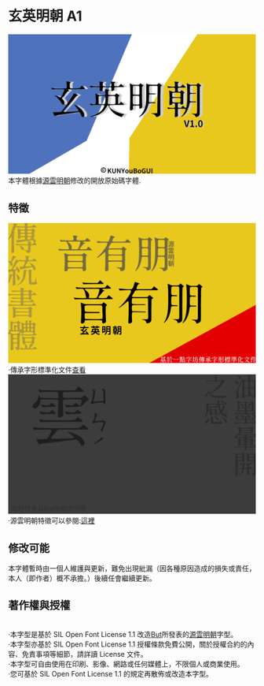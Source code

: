 # 玄英明朝 A1
![image](https://github.com/KunYuBoGU/XuanYing-mincho-A1/blob/master/image/xuanyingm1.png)
<br>本字體根據[源雲明朝](https://github.com/ButTaiwan/genwan-font)修改的開放原始碼字體.
## 特徵
![image](https://github.com/KunYuBoGU/XuanYing-mincho-A1/blob/master/image/xuan%20ying2.png)
<br>·傳承字形標準化文件[查看](https://github.com/ichitenfont/inheritedglyphs)
![image](https://github.com/KunYuBoGU/XuanYing-mincho-A1/blob/master/image/xuan%20ying.png)
<br>·源雲明朝特徵可以參閱:[這裡](https://github.com/ButTaiwan/genwan-font/blob/master/README.md)
## 修改可能
本字體暫時由一個人維護與更新，難免出現紕漏（因各種原因造成的損失或責任，本人（即作者）概不承擔。）後續任會繼續更新。
## 著作權與授權
<br>·本字型是基於 SIL Open Font License 1.1 改造[But](https://github.com/ButTaiwan)所發表的[源雲明朝](https://github.com/ButTaiwan/genwan-font)字型。<br>·本字型亦基於 SIL Open Font License 1.1 授權條款免費公開，關於授權合約的內容、免責事項等細節，請詳讀 License 文件。<br>·本字型可自由使用在印刷、影像、網路或任何媒體上，不限個人或商業使用。<br>·您可基於 SIL Open Font License 1.1 的規定再散佈或改造本字型。
